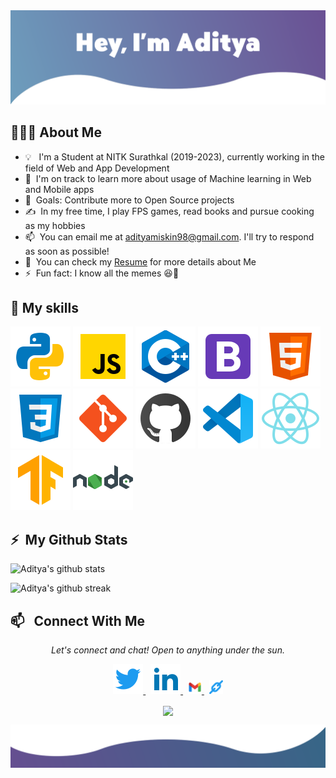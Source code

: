 <a href="https://www.adityamiskin.social/">
<img src="https://raw.githubusercontent.com/adityamiskin/adityamiskin/main/assets/miskinbg2.webp"/>
</a>

## 👨🏻‍💻&nbsp;About Me

- 💡 &nbsp; I'm a Student at NITK Surathkal (2019-2023), currently working in the field of Web and App Development
- 🌱 &nbsp;I'm on track to learn more about usage of Machine learning in Web and Mobile apps
- 🥅 &nbsp;Goals: Contribute more to Open Source projects
- ✍️ &nbsp;In my free time, I play FPS games, read books and pursue cooking as my hobbies
- 📫 &nbsp;You can email me at adityamiskin98@gmail.com. I'll try to respond as soon as possible!
- 📄 &nbsp;You can check my [Resume](https://drive.google.com/file/d/1vcZuMpWLirjbk_POncp6-W7ZxPj_H8jT/view?usp=sharing) for more details about Me
- ⚡ &nbsp;Fun fact: I know all the memes 😆🤪

## 🚀&nbsp;My skills

![Python](https://raw.githubusercontent.com/adityamiskin/adityamiskin/main/assets/python.svg)
![JavaScript](https://raw.githubusercontent.com/adityamiskin/adityamiskin/main/assets/javascript.svg)
![C++](https://raw.githubusercontent.com/adityamiskin/adityamiskin/main/assets/c%2B%2B.svg)
![Bootstrap](https://raw.githubusercontent.com/adityamiskin/adityamiskin/main/assets/bootstrap.svg)
![HTML](https://raw.githubusercontent.com/adityamiskin/adityamiskin/main/assets/html.svg)
![CSS](https://raw.githubusercontent.com/adityamiskin/adityamiskin/main/assets/css3.svg)
![Git](https://raw.githubusercontent.com/adityamiskin/adityamiskin/main/assets/git.svg)
![GitHub](https://raw.githubusercontent.com/adityamiskin/adityamiskin/main/assets/github.svg)
![Visual Studio Code](https://raw.githubusercontent.com/adityamiskin/adityamiskin/main/assets/vscode.svg)
![React](https://raw.githubusercontent.com/adityamiskin/adityamiskin/main/assets/react.svg)
![Tensorflow](https://raw.githubusercontent.com/adityamiskin/adityamiskin/main/assets/tensorflow.svg)
![NodeJS](https://raw.githubusercontent.com/adityamiskin/adityamiskin/main/assets/nodejs.svg)


## ⚡&nbsp; My Github Stats

![Aditya's github stats](https://github-readme-stats.vercel.app/api?username=adityamiskin&theme=react)

![Aditya's github streak](https://github-readme-streak-stats.herokuapp.com/?user=adityamiskin&theme=react)

## 📫 &nbsp; Connect With Me

<p align="center">
  <em>Let's connect and chat! Open to anything under the sun.</em>
  <p align="center">
    <a href="https://twitter.com/AdityaMiskin3" alt="Twitter">
    <img src="https://raw.githubusercontent.com/adityamiskin/adityamiskin/main/assets/twitter.svg">
    </a>&nbsp;
    <a href="https://www.linkedin.com/in/aditya-miskin/" alt="Linkedin">
    <img src="https://raw.githubusercontent.com/adityamiskin/adityamiskin/main/assets/linkedin.svg">
    </a>&nbsp;
    <a href="mailto:adityamiskin98@gmail.com" alt="Contact me">
    <img src="https://raw.githubusercontent.com/adityamiskin/adityamiskin/main/assets/gmail.svg" width="22">
    </a>&nbsp;
    <a href="https://www.adityamiskin.social/" alt="My site">
    <img src="https://raw.githubusercontent.com/adityamiskin/adityamiskin/main/assets/link.svg" width="22">
    </a>
  </p>
  <p align="center">
      <img align="center" src="https://komarev.com/ghpvc/?username=adityamiskin&color=red">
  </p>

![bottom svg](https://raw.githubusercontent.com/adityamiskin/adityamiskin/main/assets/bottom.svg)
